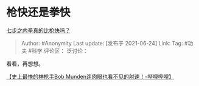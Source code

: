 # 枪快还是拳快
[七步之内拳真的比枪快吗？](https://www.zhihu.com/question/454275574/answer/1957260733)

> Author: #Anonymity
> Last update: [发布于 2021-06-24]
> Link:
> Tag: #功夫 #科学
> 评论区：
> 泛讨论：

看看，再想想。

[【史上最快的神枪手Bob Munden连肉眼也看不见的射速！-哔哩哔哩】](https://link.zhihu.com/?target=https%3A//b23.tv/6swZwu)
